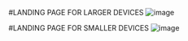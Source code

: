 #LANDING PAGE FOR LARGER DEVICES
![image](https://github.com/Bhartendu-Pant/htmlcssLandingPage1/assets/81458136/8e9fcac4-fdcc-4fef-8b5d-0dd7f8c937bb)





#LANDING PAGE FOR SMALLER DEVICES
![image](https://github.com/Bhartendu-Pant/htmlcssLandingPage1/assets/81458136/965aa482-1199-4983-bf1e-a78ac07c1f2d)

